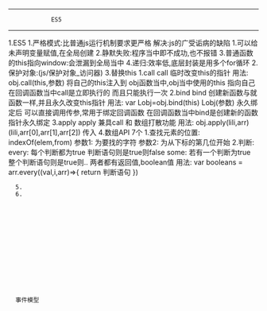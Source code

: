-----------------------------------------------------------------
			    ES5
-----------------------------------------------------------------
  1.ES5
      1.严格模式:比普通js运行机制要求更严格
          解决:js的广受诟病的缺陷
	     1.可以给未声明变量赋值,在全局创建
	     2.静默失败:程序当中即不成功,也不报错
	     3.普通函数的this指向window:会泄漏到全局当中
	     4.递归:效率低,底层封装是用多个for循环
      2.保护对象:(js/保护对象_访问器)
      3.替换this
	  1.call
	      call 临时改变this的指针
	      用法: obj.call(this,参数) 
	      将自己的this注入到 obj函数当中,obj当中使用的this
	      指向自己
	      在回调函数当中call是立即执行的 而且只能执行一次
	  2.bind
	      bind 创建新函数与就函数一样,并且永久改变this指针
	      用法: var Lobj=obj.bind(this)
	      Lobj(参数)
	      永久绑定后 可以直接调用传参,常用于绑定回调函数
	      在回调函数当中bind是创建新的函数指针永久绑定
	  3.apply
	      apply 兼具call 和 数组打散功能
	      用法: obj.apply(lili,arr)
			     (lili,arr[0],arr[1],arr[2]) 传入
      4.数组API 7个
	  1.查找元素的位置: indexOf(elem,from)
	      参数1: 为要找的字符
	      参数2: 为从下标的第几位开始
	  2.判断:
	      every: 每个判断都为true 判断语句则是true则false
	      some: 若有一个判断为true 整个判断语句则是true则..
	      两者都有返回值,boolean值
	      用法: 
	      var booleans = arr.every((val,i,arr)=>{
		    return 判断语句
	      })
	      
      5.
      6.














      事件模型 